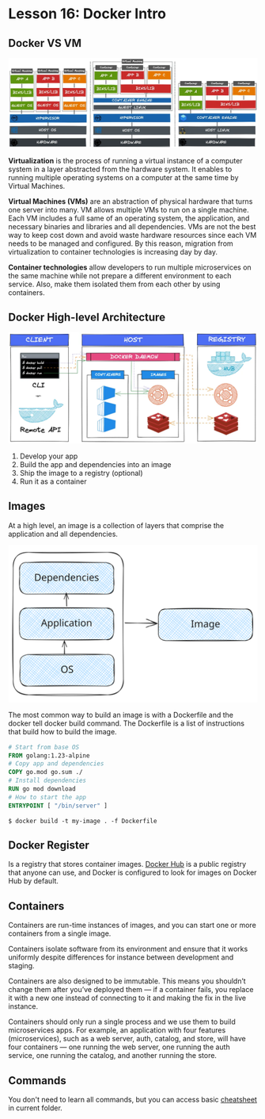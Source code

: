 # Lesson 16: Docker Intro

## Docker VS VM

![Docker VS VM](./assets/docker_vs_vm.webp)

**Virtualization** is the process of running a virtual instance of a computer system in a layer abstracted from the
hardware system. It enables to running multiple operating systems on a computer at the same time by Virtual Machines.

**Virtual Machines (VMs)** are an abstraction of physical hardware that turns one server into many. VM allows multiple
VMs to run on a single machine. Each VM includes a full same of an operating system, the application, and necessary
binaries and libraries and all dependencies. VMs are not the best way to keep cost down and avoid waste hardware
resources since each VM needs to be managed and configured. By this reason, migration from virtualization to container
technologies is increasing day by day.

**Container technologies** allow developers to run multiple microservices on the same machine while not prepare a
different environment to each service. Also, make them isolated them from each other by using containers.

## Docker High-level Architecture

![Docker High-level Architecture](./assets/docker_architecture.webp)

1. Develop your app
2. Build the app and dependencies into an image
3. Ship the image to a registry (optional)
4. Run it as a container

## Images

At a high level, an image is a collection of layers that comprise the application and all dependencies.

![Image](./assets/docker_image.svg)

The most common way to build an image is with a Dockerfile and the docker tell docker build command. The Dockerfile is a
list of instructions that build how to build the image.

```dockerfile
# Start from base OS
FROM golang:1.23-alpine
# Copy app and dependencies
COPY go.mod go.sum ./
# Install dependencies
RUN go mod download
# How to start the app
ENTRYPOINT [ "/bin/server" ]
```

```shell
$ docker build -t my-image . -f Dockerfile
```

## Docker Register

Is a registry that stores container images. [Docker Hub](https://hub.docker.com/) is a public registry that anyone can
use, and Docker is configured to look for images on Docker Hub by default.

## Containers

Containers are run-time instances of images, and you can start one or more containers from a single image.

Containers isolate software from its environment and ensure that it works uniformly despite differences for instance
between development and staging.

Containers are also designed to be immutable. This means you shouldn’t change them after you’ve deployed them — if a
container fails, you replace it with a new one instead of connecting to it and making the fix in the live instance.

Containers should only run a single process and we use them to build microservices apps. For example, an application
with four features (microservices), such as a web server, auth, catalog, and store, will have four containers — one
running the web server, one running the auth service, one running the catalog, and another running the store.

## Commands

You don't need to learn all commands, but you can access basic [cheatsheet](./docker_cheatsheet.pdf) in current folder.
